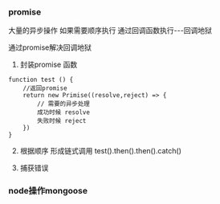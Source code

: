 ### promise
大量的异步操作  如果需要顺序执行  通过回调函数执行---回调地狱

通过promise解决回调地狱
1. 封装promise 函数

```
function test () {
    //返回promise
    return new Primise((resolve,reject) => {
        // 需要的异步处理
        成功时候 resolve
        失败时候 reject
    })
}
```
2. 根据顺序  形成链式调用
test().then().then().catch()

3. 捕获错误


### node操作mongoose